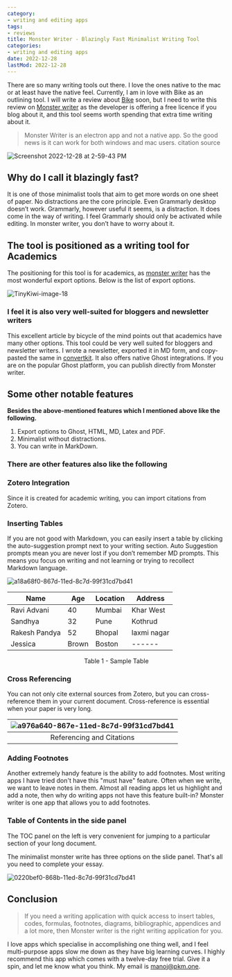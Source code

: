```yaml
---
category:
- writing and editing apps
tags:
- reviews
title: Monster Writer - Blazingly Fast Minimalist Writing Tool
categories:
- writing and editing apps
date: 2022-12-28
lastMod: 2022-12-28
---
```

There are so many writing tools out there. I love the ones native to the mac or at least have the native feel. Currently, I am in love with Bike as an outlining tool. I will write a review about [Bike](https://hogbaysoftware.netlify.app/bike/) soon, but I need to write this review on [Monster writer](https://www.monsterwriter.app) as the developer is offering a free licence if you blog about it, and this tool seems worth spending that extra time writing about it. 

> Monster Writer is an electron app and not a native app. So the good news is it can work for both windows and mac users. citation source

![Screenshot 2022-12-28 at 2-59-43 PM](https://mataroa.blog/images/a4198399.png)

## Why do I call it blazingly fast?

It is one of those minimalist tools that aim to get more words on one sheet of paper. No distractions are the core principle. Even Grammarly desktop doesn’t work. Grammarly, however useful it seems, is a distraction. It does come in the way of writing. I feel Grammarly should only be activated while editing. In monster writer, you don’t have to worry about it.

## The tool is positioned as a writing tool for Academics 

The positioning for this tool is for academics, as [monster writer](https://www.monsterwriter.app) has the most wonderful export options. Below is the list of export options.

![TinyKiwi-image-18](https://mataroa.blog/images/d6214e1b.png)


### I feel it is also very well-suited for bloggers and newsletter writers

This excellent article by bicycle of the mind points out that academics have many other options. This tool could be very well suited for bloggers and newsletter writers. I wrote a newsletter, exported it in MD form, and copy-pasted the same in [convertkit]([https://convertkit.com](https://convertkit.com/)). It also offers native Ghost integrations. If you are on the popular Ghost platform, you can publish directly from Monster writer.

## Some other notable features

**Besides the above-mentioned features which I mentioned above like the following.**

1. Export options to Ghost, HTML, MD, Latex and PDF.
2. Minimalist without distractions.
3. You can write in MarkDown.

### There are other features also like the following

### Zotero Integration

Since it is created for academic writing, you can import citations from Zotero.

### Inserting Tables

If you are not good with Markdown, you can easily insert a table by clicking the auto-suggestion prompt next to your writing section. Auto Suggestion prompts mean you are never lost if you don’t remember MD prompts. This means you focus on writing and not learning or trying to recollect Markdown language.

![a18a68f0-867d-11ed-8c7d-99f31cd7bd41](https://mataroa.blog/images/3a75d3e9.png)

| Name          | Age  | Location | Address           |
| ------------- | --------- | -------- | ----------------- |
| Ravi Advani   | 40        | Mumbai   | Khar West         |
| Sandhya  | 32        | Pune     | Kothrud           |
| Rakesh Pandya | 52        | Bhopal   | laxmi nagar  |
| Jessica       | Brown     | Boston   | ------            |
<p align = "center">Table 1 - Sample Table</p>

### Cross Referencing

You can not only cite external sources from Zotero, but you can cross-reference them in your current document. Cross-reference is essential when your paper is very long. 

| ![a976a640-867e-11ed-8c7d-99f31cd7bd41](https://mataroa.blog/images/16e58a61.png) |
|:--:|
| Referencing and Citations |

### Adding Footnotes

Another extremely handy feature is the ability to add footnotes. Most writing apps I have tried don't have this "must have" feature. Often when we write, we want to leave notes in them. Almost all reading apps let us highlight and add a note, then why do writing apps not have this feature built-in? Monster writer is one app that allows you to add footnotes.

### Table of Contents in the side panel

The TOC panel on the left is very convenient for jumping to a particular section of your long document. 

The minimalist monster write has three options on the slide panel. That's all you need to complete your essay.

![0220bef0-868b-11ed-8c7d-99f31cd7bd41](https://mataroa.blog/images/4514298e.png)

## Conclusion

> If you need a writing application with quick access to insert tables, codes, formulas, footnotes, diagrams, bibliographic, appendices and a lot more, then Monster writer is the right writing application for you. 

I love apps which specialise in accomplishing one thing well, and I feel multi-purpose apps slow me down as they have big learning curves. I highly recommend this app which comes with a twelve-day free trial. Give it a spin, and let me know what you think. My email is manoj@pkm.one.
